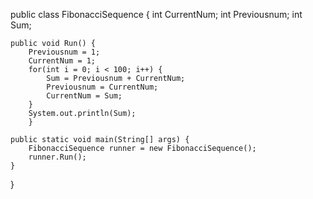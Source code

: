 public class FibonacciSequence {
    int CurrentNum;
    int Previousnum;
    int Sum;

    public void Run() {
        Previousnum = 1;
        CurrentNum = 1;
        for(int i = 0; i < 100; i++) {
            Sum = Previousnum + CurrentNum;
            Previousnum = CurrentNum;
            CurrentNum = Sum;
        }
        System.out.println(Sum);
        }
    
    public static void main(String[] args) {
        FibonacciSequence runner = new FibonacciSequence();
        runner.Run();
    }

}



